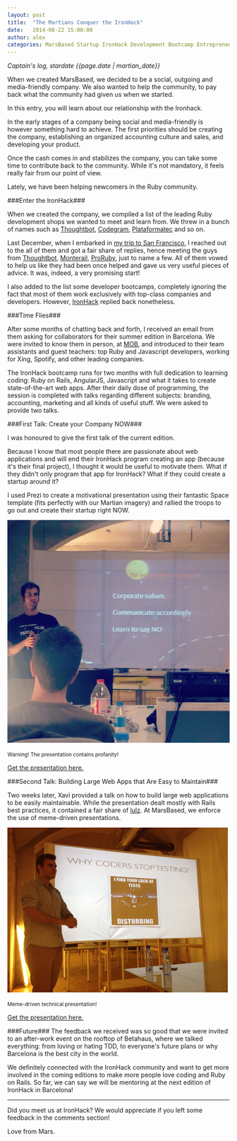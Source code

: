 ```yaml
---
layout: post
title:  "The Martians Conquer the IronHack"
date:   2014-08-22 15:00:00
author: alex
categories: MarsBased Startup IronHack Development Bootcamp Entrepreneurship Barcelona Ruby Rails
---
```


*Captain's log, stardate {{page.date | martian_date}}*

When we created MarsBased, we decided to be a social, outgoing and media-friendly company. We also wanted to help the community, to pay back what the community had given us when we started.

In this entry, you will learn about our relationship with the Ironhack.

<!--more-->

In the early stages of a company being social and media-friendly is however something hard to achieve. The first priorities should be creating the company, establishing an organized accounting culture and sales, and developing your product.

Once the cash comes in and stabilizes the company, you can take some time to contribute back to the community. While it's not mandatory, it feels really fair from our point of view.

Lately, we have been helping newcomers in the Ruby community.

###Enter the IronHack###

When we created the company, we compiled a list of the leading Ruby development shops we wanted to meet and learn from. We threw in a bunch of names such as <a href="http://thoughtbot.com/" title="Thoughbot" target="_blank">Thoughtbot</a>, <a href="http://www.codegram.com/" title="Codegram" target="_blank">Codegram</a>, <a href="http://plataformatec.com.br/" title="Plataformatec" target="_blank">Plataformatec</a> and so on.

Last December, when I embarked in <a href="http://startupoddity.ghost.io/meeting-san-francisco/" title="Startup Oddity Blog" rel="nofollow" target="_blank">my trip to San Francisco</a>, I reached out to the all of them and got a fair share of replies, hence meeting the guys from <a href="http://thoughtbot.com/" title="Thoughbot" target="_blank">Thoughtbot</a>, <a href="http://monterail.com/" title="Monterail" target="_blank">Monterail</a>, <a href="http://prorubyteam.com/" title="ProRuby" target="_blank">ProRuby</a>, just to name a few. All of them vowed to help us like they had been once helped and gave us very useful pieces of advice. It was, indeed, a very promising start!

I also added to the list some developer bootcamps, completely ignoring the fact that most of them work exclusively with top-class companies and developers. However, <a href="http://ironhack.com/" title="IronHack" target="_blank">IronHack</a> replied back nonetheless.

###Time Flies###

After some months of chatting back and forth, I received an email from them asking for collaborators for their summer edition in Barcelona. We were invited to know them in person, at <a href="http://mob-barcelona.com/" rel="nofollow" title="Makers of Barcelona" target="_blank">MOB</a>, and introduced to their team assistants and guest teachers: top Ruby and Javascript developers, working for Xing, Spotify, and other leading companies.

The IronHack bootcamp runs for two months with full dedication to learning coding: Ruby on Rails, AngularJS, Javascript and what it takes to create state-of-the-art web apps. After their daily dose of programming, the session is completed with talks regarding different subjects: branding, accounting, marketing and all kinds of useful stuff. We were asked to provide two talks.

###First Talk: Create your Company NOW###

I was honoured to give the first talk of the current edition.

Because I know that most people there are passionate about web applications and will end their IronHack program creating an app (because it's their final project), I thought it would be useful to motivate them. What if they didn't only program that app for IronHack? What if they could create a startup around it?

I used Prezi to create a motivational presentation using their fantastic Space template (fits perfectly with our Martian imagery) and rallied the troops to go out and create their startup right NOW.

<img src="/images/blog/post12a.jpg" alt="Àlex presenting at IronHack" title="Àlex presenting at IronHack" class="img-center img-rounded img-responsive" />
<p class="text-center img-footer"><small>Warning! The presentation contains profanity!</small></p>

<a href="http://prezi.com/ttqvo8ssl6ew/create-your-company-from-out-of-this-world/" title="Prepare your business to sky-rocket" target="_blank">Get the presentation here.</a>

###Second Talk: Building Large Web Apps that Are Easy to Maintain###

Two weeks later, Xavi provided a talk on how to build large web applications to be easily maintainable. While the presentation dealt mostly with Rails best practices, it contained a fair share of <a href="http://www.urbandictionary.com/define.php?term=lulz&defid=2539255" title="Definition of lulz" rel="nofollow" target="_blank">lulz</a>. At MarsBased, we enforce the use of meme-driven presentations.

<img src="/images/blog/post12b.jpg" alt="Xavi presenting at IronHack" title="Xavi presenting at IronHack" class="img-center img-rounded img-responsive" />
<p class="text-center img-footer"><small>Meme-driven technical presentation!</small></p>

<a href="https://dl.dropboxusercontent.com/u/12625879/MarsBased/Ironhack%20presentation.pdf" title="Bulding Large Webapps That Are Easy to Maintain" target="_blank">Get the presentation here.</a>

###Future###
The feedback we received was so good that we were invited to an after-work event on the rooftop of Betahaus, where we talked everything: from loving or hating TDD, to everyone's future plans or why Barcelona is the best city in the world.

We definitely connected with the IronHack community and want to get more involved in the coming editions to make more people love coding and Ruby on Rails. So far, we can say we will be mentoring at the next edition of IronHack in Barcelona!

<hr/>

Did you meet us at IronHack? We would appreciate if you left some feedback in the comments section!

Love from Mars.
